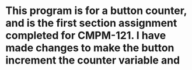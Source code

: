# This program is for a button counter, and is the first section assignment completed for CMPM-121. I have made changes to make the button increment the counter variable and
